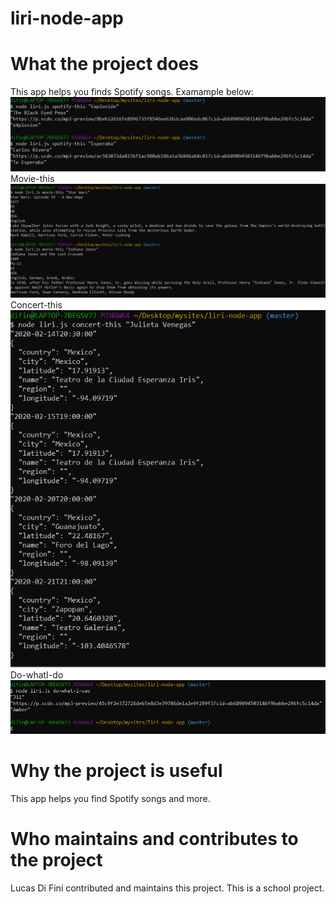 # liri-node-app

<h1>What the project does</h1>
  This app helps you finds Spotify songs. Examample below:
  <img src="https://github.com/CBArgento/liri-node-app/blob/master/assets/images/spotify-this.PNG?raw=true">
  <br>
  Movie-this
  <img src="https://github.com/CBArgento/liri-node-app/blob/master/assets/images/movie-this.PNG?raw=true">
  <br>
  Concert-this
  <img src="https://github.com/CBArgento/liri-node-app/blob/master/assets/images/concert-this.PNG?raw=true">
   <br>
  Do-whatI-do
  <img src="https://github.com/CBArgento/liri-node-app/blob/master/assets/images/do-what-I-do.PNG?raw=true">

<h1>Why the project is useful</h1>
  This app helps you find Spotify songs and more.

<h1>Who maintains and contributes to the project</h1>
  Lucas Di Fini contributed and maintains this project. This is a school project.
